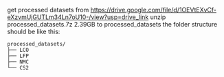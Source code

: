 get processed datasets from https://drive.google.com/file/d/1OEVtEXvCf-eXzvmUjGUTLm34Ln7oU10-/view?usp=drive_link
unzip processed_datasets.7z 2.39GB to processed_datasets
the folder structure should be like this:
```
processed_datasets/
├── LCO
├── LFP
├── NMC
└── CS2
```